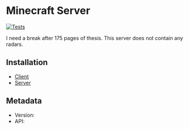 # Minecraft Server

[![Tests](https://github.com/AlexvZyl/minecraft-server/workflows/Tests/badge.svg)](https://github.com/AlexvZyl/minecraft-server/actions?workflow=Tests) 

I need a break after 175 pages of thesis.  This server does not contain any radars.

## Installation

- [Client](https://github.com/AlexvZyl/minecraft-server/blob/main/client/README.md)
- [Server](https://github.com/AlexvZyl/minecraft-server/blob/main/server/README.md)

## Metadata
- Version:
- API:
